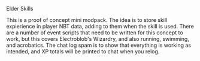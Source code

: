 Elder Skills

This is a proof of concept mini modpack. The idea is to store skill expierience in player NBT data, adding to them when the skill is used. There are a number of event scripts that need to be written for this concept to work, but this covers Electroblob's Wizardry, and also running, swimming, and acrobatics. The chat log spam is to show that everything is working as intended, and XP totals will be printed to chat when you relog.
